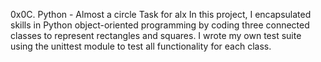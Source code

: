 0x0C. Python - Almost a circle
Task for alx 
In this project, I encapsulated skills in Python object-oriented programming by coding three connected classes to represent rectangles and squares. I wrote my own test suite using the unittest module to test all functionality for each class.
